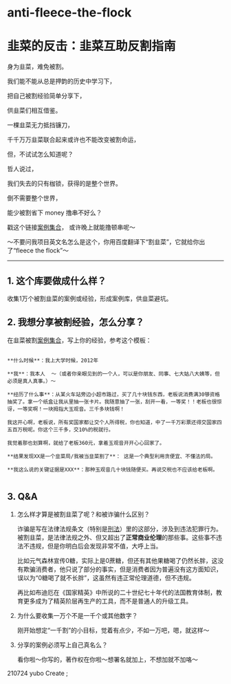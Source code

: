 # anti-fleece-the-flock
# 韭菜的反击：韭菜互助反割指南

身为韭菜，难免被割。

我们能不能从总是押韵的历史中学习下，

把自己被割经验简单分享下，

供韭菜们相互借鉴。

一棵韭菜无力抵挡镰刀，

千千万万韭菜联合起来或许也不能改变被割命运，

但，不试试怎么知道呢？

哲人说过，

我们失去的只有枷锁，获得的是整个世界。

倒不需要整个世界，

能少被割省下 money 撸串不好么？

戳这个链接[案例集合](./list.md)， 或许晚上就能撸顿串呢～

～不要问我项目英文名怎么是这个，你用百度翻译下“割韭菜”，它就给你出了“fleece the flock”～

---


## 1. 这个库要做成什么样？
收集1万个被割韭菜的案例或经验，形成案例库，供韭菜避坑。


## 2. 我想分享被割经验，怎么分享？

在韭菜被割[案例集合](./list.md)，写上你的经验，参考这个模板：

```

**什么时候**：我上大学时候，2012年

**我**：我本人  ～（或者你亲眼见到的一个人，可以是你朋友、同事、七大姑八大姨等，但必须是真人真事。）～

**经历了什么事**：从某火车站旁边小超市路过，买了几十块钱东西，老板说消费满30够资格抽奖了。拿一个纸盒让我从里抽一张卡片。我随意抽了一张，刮开一看，一等奖！！老板也很惊讶，一等奖啊！一块拇指大玉观音。三千多块钱啊！

我这开心啊，老板说，所有奖国家都让交个人所得税，你也知道，中了一千万彩票还得交国家四五百万税呢。你这个三千多，交10%的税就行。

我觉着那也划算啊，就给了老板360元，拿着玉观音开开心心回家了。

**结果发现XX是一个韭菜局/我被当韭菜割了**： 这是一个典型利用贪便宜、不懂法的局。

**我这么说的关键证据是XXX**：那种玉观音几十块钱随便买。再说交税也不应该给老板啊。


```

## 3.  Q&A
1. 怎么样才算是被割韭菜了呢？和被诈骗什么区别？

   诈骗是写在法律法规条文（特别是[刑法](http://www.npc.gov.cn/wxzl/wxzl/2000-12/17/content_4680.htm)）里的这部分，涉及到违法犯罪行为。被割韭菜，是法律法规之外、但又超出了**正常商业伦理**的那些事。这些事不违法不违规，但是你明白后会发现非常不值，大呼上当。

    比如元气森林宣传0糖，实际上是0蔗糖，但还有其他果糖喝了仍然长胖，这没有欺骗消费者，他只说了部分的事实，但是消费者因为普遍没有这方面知识，误以为“0糖喝了就不长胖”，这虽然有违正常伦理道德，但不违规。

    再比如布迪厄在《国家精英》中所说的二十世纪七十年代的法国教育体制，教育更多成为了精英阶层再生产的工具，而不是普通人的升级工具。

2. 为什么要收集一万个不是一千个或其他数字？
   
   刚开始想定“一千割”的小目标，觉着有点少，不如一万吧，嗯，就这样～
   
3. 分享的案例必须写上自己真名么？

    看你啦～你写的，著作权在你啦～想署名就加上，不想加就不加咯～ 

210724 yubo  Create ;
